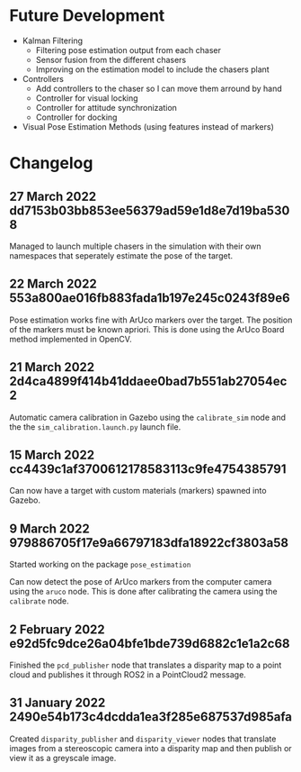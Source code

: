 # Future Development

- Kalman Filtering
  - Filtering pose estimation output from each chaser
  - Sensor fusion from the different chasers
  - Improving on the estimation model to include the chasers plant
- Controllers
  - Add controllers to the chaser so I can move them arround by hand
  - Controller for visual locking
  - Controller for attitude synchronization
  - Controller for docking
- Visual Pose Estimation Methods (using features instead of markers)

# Changelog

## 27 March 2022 dd7153b03bb853ee56379ad59e1d8e7d19ba5308

Managed to launch multiple chasers in the simulation with their own namespaces that seperately estimate the pose of the target.

## 22 March 2022 553a800ae016fb883fada1b197e245c0243f89e6

Pose estimation works fine with ArUco markers over the target. The position of the markers must be known apriori. This is done using the ArUco Board method implemented in OpenCV.

## 21 March 2022 2d4ca4899f414b41ddaee0bad7b551ab27054ec2

Automatic camera calibration in Gazebo using the `calibrate_sim` node and the the `sim_calibration.launch.py` launch file.

## 15 March 2022 cc4439c1af3700612178583113c9fe4754385791

Can now have a target with custom materials (markers) spawned into Gazebo.

## 9 March 2022 979886705f17e9a66797183dfa18922cf3803a58

Started working on the package `pose_estimation`

Can now detect the pose of ArUco markers from the computer camera using the `aruco` node. This is done after calibrating the camera using the `calibrate` node.

## 2 February 2022 e92d5fc9dce26a04bfe1bde739d6882c1e1a2c68

Finished the `pcd_publisher` node that translates a disparity map to a point cloud and publishes it through ROS2 in a PointCloud2 message.

## 31 January 2022 2490e54b173c4dcdda1ea3f285e687537d985afa

Created `disparity_publisher` and `disparity_viewer` nodes that translate images from a stereoscopic camera into a disparity map and then publish or view it as a greyscale image.
